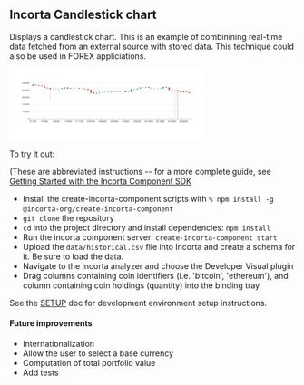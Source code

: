 ## Incorta Candlestick chart

Displays a candlestick chart. This is an example
of combinining real-time data fetched from an external source with stored data. This
technique could also be used in FOREX appliciations.

<img width="341" alt="Sample of rendered crypto tile" src="assets/sample.png">

To try it out:

(These are abbreviated instructions -- for a more complete guide, see [Getting Started with the Incorta Component SDK](https://community.incorta.com/t/p8hjygp/getting-started-component-sdk)

- Install the create-incorta-component scripts with `% npm install -g @incorta-org/create-incorta-component`
- `git clone` the repository
- `cd` into the project directory and install dependencies: `npm install`
- Run the incorta component server: `create-incorta-component start`
- Upload the `data/historical.csv` file into Incorta and create a schema for it. Be sure to load the data.
- Navigate to the Incorta analyzer and choose the Developer Visual plugin
- Drag columns containing coin identifiers (i.e. 'bitcoin', 'ethereum'), and column containing coin holdings (quantity) into the binding tray

See the [SETUP](./SETUP.md) doc for development environment setup instructions.

#### Future improvements

- Internationalization
- Allow the user to select a base currency
- Computation of total portfolio value
- Add tests

